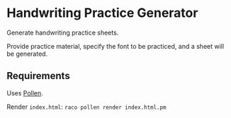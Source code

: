 # Handwriting Practice Generator

Generate handwriting practice sheets.

Provide practice material, specify the font to be practiced, and a sheet will be generated.

## Requirements

Uses [Pollen](https://pollenpub.com/).

Render `index.html`: `raco pollen render index.html.pm`
